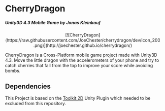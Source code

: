 CherryDragon
============
##### Unity3D 4.3 Mobile Game by Jonas Kleinkauf 
<p align="center">
[![CherryDragon](https://raw.githubusercontent.com/JoeChester/cherrydragon/dev/icon_200.png)](http://joechester.github.io/cherrydragon/)


CherryDragon is a Cross-Platform mobile game project made with Unity3D 4.3.
Move the little dragon with the accelerometers of your phone and try to catch cherries that fall from the top to improve your score while avoiding bombs.


Dependencies
------------

This Project is based on the [Toolkit 2D](http://www.unikronsoftware.com/2dtoolkit/) Unity Plugin which needed to be excluded from this repository.
